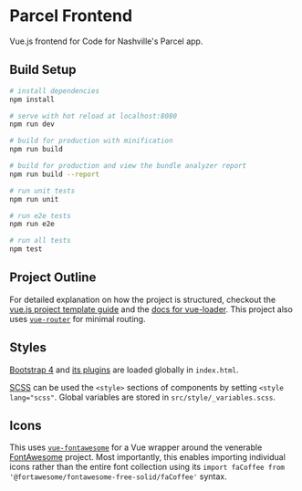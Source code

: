 # Parcel Frontend
Vue.js frontend for Code for Nashville's Parcel app.

## Build Setup

``` bash
# install dependencies
npm install

# serve with hot reload at localhost:8080
npm run dev

# build for production with minification
npm run build

# build for production and view the bundle analyzer report
npm run build --report

# run unit tests
npm run unit

# run e2e tests
npm run e2e

# run all tests
npm test
```

## Project Outline
For detailed explanation on how the project is structured, checkout the [vue.js project template guide](http://vuejs-templates.github.io/webpack/) and the [docs for vue-loader](http://vuejs.github.io/vue-loader).  This project also uses [`vue-router`](https://router.vuejs.org/en/) for minimal routing.

## Styles
[Bootstrap 4](http://getbootstrap.com/) and [its plugins](https://getbootstrap.com/docs/4.0/getting-started/javascript) are loaded globally in `index.html`.

[SCSS](http://sass-lang.com/guide) can be used the `<style>` sections of components by setting `<style lang="scss"`.  Global variables are stored in `src/style/_variables.scss`.

## Icons
This uses [`vue-fontawesome`](https://github.com/FortAwesome/vue-fontawesome) for a Vue wrapper around the venerable [FontAwesome]() project.  Most importantly, this enables importing individual icons rather than the entire font collection using its `import faCoffee from '@fortawesome/fontawesome-free-solid/faCoffee'` syntax.
